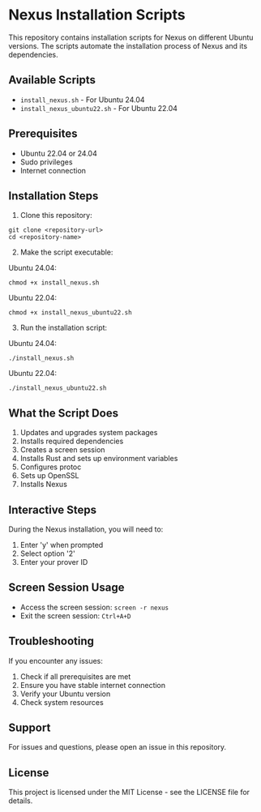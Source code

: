 # Nexus Installation Scripts

This repository contains installation scripts for Nexus on different Ubuntu versions. The scripts automate the installation process of Nexus and its dependencies.

## Available Scripts

- `install_nexus.sh` - For Ubuntu 24.04
- `install_nexus_ubuntu22.sh` - For Ubuntu 22.04

## Prerequisites

- Ubuntu 22.04 or 24.04
- Sudo privileges
- Internet connection

## Installation Steps

1. Clone this repository:
```
git clone <repository-url>
cd <repository-name>
```

2. Make the script executable:

Ubuntu 24.04:
```
chmod +x install_nexus.sh
```

Ubuntu 22.04:
```
chmod +x install_nexus_ubuntu22.sh
```

3. Run the installation script:

Ubuntu 24.04:
```
./install_nexus.sh
```

Ubuntu 22.04:
```
./install_nexus_ubuntu22.sh
```


## What the Script Does

1. Updates and upgrades system packages
2. Installs required dependencies
3. Creates a screen session
4. Installs Rust and sets up environment variables
5. Configures protoc
6. Sets up OpenSSL
7. Installs Nexus

## Interactive Steps

During the Nexus installation, you will need to:
1. Enter 'y' when prompted
2. Select option '2'
3. Enter your prover ID

## Screen Session Usage

- Access the screen session: `screen -r nexus`
- Exit the screen session: `Ctrl+A+D`

## Troubleshooting

If you encounter any issues:

1. Check if all prerequisites are met
2. Ensure you have stable internet connection
3. Verify your Ubuntu version
4. Check system resources

## Support

For issues and questions, please open an issue in this repository.

## License

This project is licensed under the MIT License - see the LICENSE file for details.